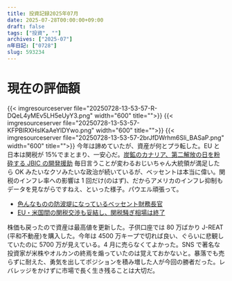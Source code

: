 ```yaml
---
title: 投資記録2025年07月
date: 2025-07-28T00:00:00+09:00
draft: false
tags: ["投資", ""]
archives: ["2025-07"]
n年日記: ["0728"]
slug: 593234
---
```


# 現在の評価額

{{< imgresourceserver file="20250728-13-53-57-R-DQeL4yMEv5LH5eUyY3.png" width="600" title="">}}
{{< imgresourceserver file="20250728-13-53-57-KFPBlRXHslKaAeYIDYwo.png" width="600" title="">}}
{{< imgresourceserver file="20250728-13-53-57-2brJfDWrhm6Sli_BASaP.png" width="600" title="">}}
今年は諦めていたが、資産が何とプラ転した。EU と日本は関税が 15%でまとまり、一安心だ。[炭鉱のカナリア、第二解放の日を粉砕する JBIC の開発援助](https://www.shenmacro.com/archives/38991230.html)
毎日言うことが変わるおじいちゃん大統領が満足したら OK みたいなクソみたいな政治が続いているが、ベッセントは本当に偉い。関税のインフレ率への影響は 1 回だけ(のはず)、だからアメリカのインフレ抑制もデータを見ながらですねえ、といった様子。パウエル頑張って。

- [色んなものの防波堤になっているベッセント財務長官](https://muragoe-makoto.blog.jp/archives/89842888.html)
- [EU・米国間の関税交渉も妥結し、関税騒ぎ相場は終了](https://muragoe-makoto.blog.jp/archives/89856920.html)

株価も戻ったので資産は最高値を更新した。子供口座では 80 万ばかり J-REAT (平和不動産)を購入した。今年は 4500 万キープで切れば良い、ぐらいに悲観していたのに 5700 万が見えている。4 月に売らなくてよかった。SNS で著名な投資家が米株やオルカンの終焉を煽っていたのは覚えておかないと。暴落でも売らずに耐えた、勇気を出してポジションを積み増した人が今回の勝者だった。レバレッジをかけずに市場で長く生き残ることは大切だ。
